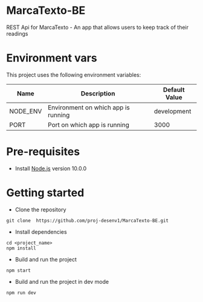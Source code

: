 # MarcaTexto-BE
REST Api for MarcaTexto - An app that allows users to keep track of their readings

# Environment vars
This project uses the following environment variables:

| Name                          | Description                         | Default Value                                  |
| ----------------------------- | ------------------------------------| -----------------------------------------------|
|NODE_ENV           | Environment on which app is running            | development      |
|PORT           | Port on which app is running            | 3000      |

# Pre-requisites
- Install [Node.js](https://nodejs.org/en/) version 10.0.0


# Getting started
- Clone the repository
```
git clone  https://github.com/proj-desenv1/MarcaTexto-BE.git
```
- Install dependencies
```
cd <project_name>
npm install
```
- Build and run the project
```
npm start
```
- Build and run the project in dev mode
```
npm run dev
```